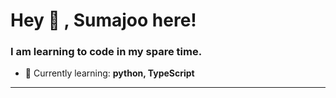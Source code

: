 <h1 align="left">Hey 👋 , Sumajoo here!</h1>
<h3 align="left">I am learning to code in my spare time.</h3>

- 🐝 Currently learning: **python, TypeScript**

---
